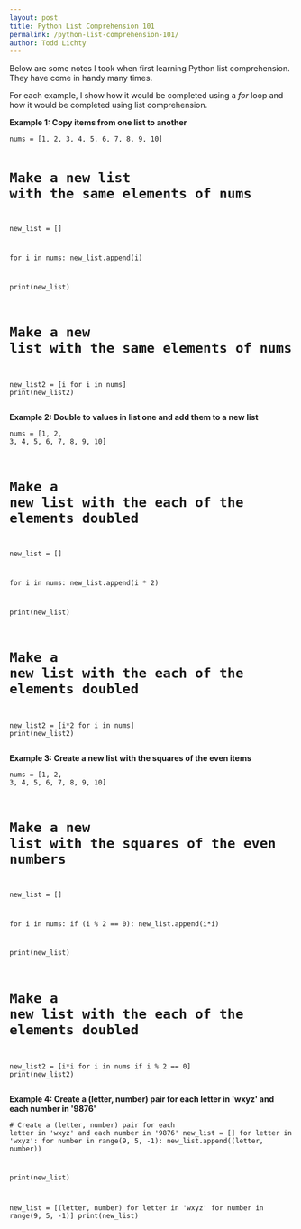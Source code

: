 ```yaml
---
layout: post
title: Python List Comprehension 101
permalink: /python-list-comprehension-101/
author: Todd Lichty
---
```

<p>Below are some notes I took when first learning Python list comprehension. They have come in handy many times.</p><p>For each example, I show how it would be completed using a <em>for</em> loop and how it would be completed using list comprehension.</p><p><strong>Example 1: Copy items from one list to another</strong></p><pre><code>nums = [1, 2, 3, 4, 5, 6, 7, 8, 9, 10]

# Make a new list with the same elements of nums
new_list = []

for i in nums:
    new_list.append(i)

print(new_list)

# Make a new list with the same elements of nums
new_list2 = [i for i in nums]
print(new_list2)</code></pre><p><strong>Example 2: Double to values in list one and add them to a new list</strong></p><pre><code>nums = [1, 2, 3, 4, 5, 6, 7, 8, 9, 10]

# Make a new list with the each of the elements doubled
new_list = []

for i in nums:
    new_list.append(i * 2)

print(new_list)

# Make a new list with the each of the elements doubled
new_list2 = [i*2 for i in nums]
print(new_list2)</code></pre><p><strong>Example 3: Create a new list with the squares of the even items</strong></p><pre><code>nums = [1, 2, 3, 4, 5, 6, 7, 8, 9, 10]

# Make a new list with the squares of the even numbers
new_list = []

for i in nums:
    if (i % 2 == 0):
        new_list.append(i*i)

print(new_list)

# Make a new list with the each of the elements doubled
new_list2 = [i*i for i in nums if i % 2 == 0]
print(new_list2)</code></pre><p><strong>Example 4: Create a (letter, number) pair for each letter in 'wxyz' and each number in '9876'</strong></p><pre><code># Create a (letter, number) pair for each letter in 'wxyz' and each number in '9876'
new_list = []
for letter in 'wxyz':
    for number in range(9, 5, -1):
        new_list.append((letter, number))

print(new_list)

new_list = [(letter, number) for letter in 'wxyz' for number in range(9, 5, -1)]
print(new_list)</code></pre>